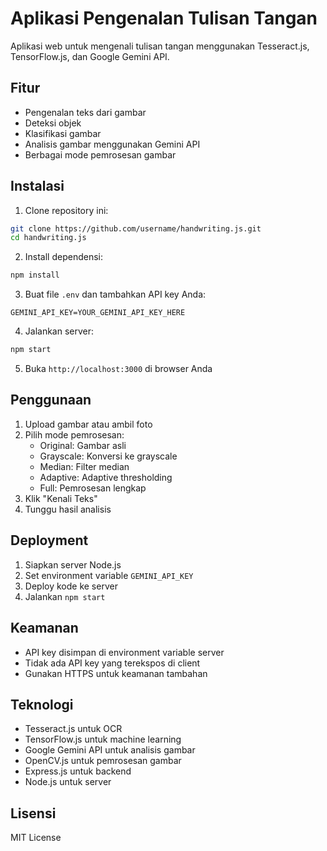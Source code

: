 # Aplikasi Pengenalan Tulisan Tangan

Aplikasi web untuk mengenali tulisan tangan menggunakan Tesseract.js, TensorFlow.js, dan Google Gemini API.

## Fitur

- Pengenalan teks dari gambar
- Deteksi objek
- Klasifikasi gambar
- Analisis gambar menggunakan Gemini API
- Berbagai mode pemrosesan gambar

## Instalasi

1. Clone repository ini:
```bash
git clone https://github.com/username/handwriting.js.git
cd handwriting.js
```

2. Install dependensi:
```bash
npm install
```

3. Buat file `.env` dan tambahkan API key Anda:
```
GEMINI_API_KEY=YOUR_GEMINI_API_KEY_HERE
```

4. Jalankan server:
```bash
npm start
```

5. Buka `http://localhost:3000` di browser Anda

## Penggunaan

1. Upload gambar atau ambil foto
2. Pilih mode pemrosesan:
   - Original: Gambar asli
   - Grayscale: Konversi ke grayscale
   - Median: Filter median
   - Adaptive: Adaptive thresholding
   - Full: Pemrosesan lengkap
3. Klik "Kenali Teks"
4. Tunggu hasil analisis

## Deployment

1. Siapkan server Node.js
2. Set environment variable `GEMINI_API_KEY`
3. Deploy kode ke server
4. Jalankan `npm start`

## Keamanan

- API key disimpan di environment variable server
- Tidak ada API key yang terekspos di client
- Gunakan HTTPS untuk keamanan tambahan

## Teknologi

- Tesseract.js untuk OCR
- TensorFlow.js untuk machine learning
- Google Gemini API untuk analisis gambar
- OpenCV.js untuk pemrosesan gambar
- Express.js untuk backend
- Node.js untuk server

## Lisensi

MIT License
